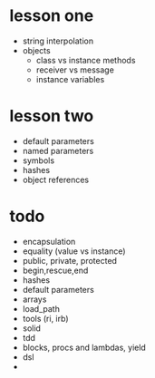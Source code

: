 # lesson one

* string interpolation
* objects
  * class vs instance methods
  * receiver vs message
  * instance variables

# lesson two

* default parameters
* named parameters
* symbols
* hashes
* object references

# todo

* encapsulation
* equality (value vs instance)
* public, private, protected
* begin,rescue,end
* hashes
* default parameters
* arrays
* load_path
* tools (ri, irb)
* solid
* tdd
* blocks, procs and lambdas, yield
* dsl
* 

